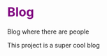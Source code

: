 # Blog
Blog where there are people

This project is a super cool blog
<style>
  h1 {
    color: purple; 
  }
</style>
